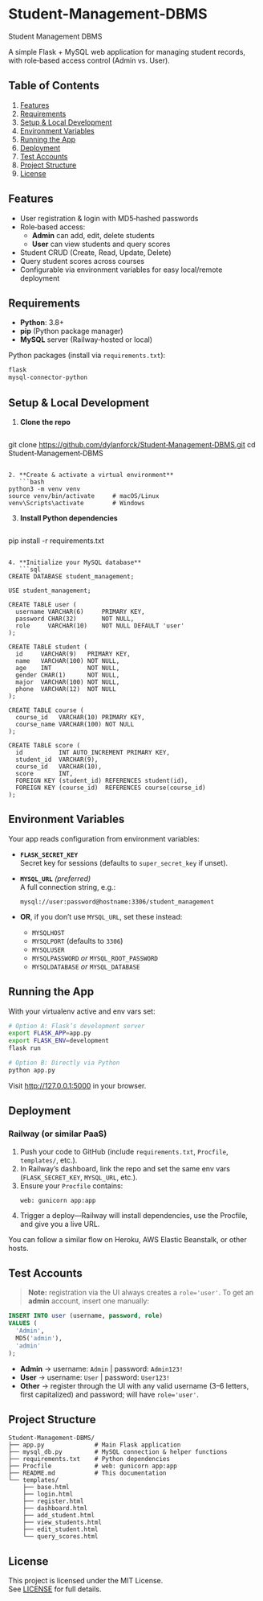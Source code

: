 # Student-Management-DBMS
Student Management DBMS

A simple Flask + MySQL web application for managing student records, with role‑based access control (Admin vs. User).

## Table of Contents

1. [Features](#features)  
2. [Requirements](#requirements)  
3. [Setup & Local Development](#setup--local-development)  
4. [Environment Variables](#environment-variables)  
5. [Running the App](#running-the-app)  
6. [Deployment](#deployment)  
7. [Test Accounts](#test-accounts)  
8. [Project Structure](#project-structure)  
9. [License](#license)

## Features

- User registration & login with MD5‑hashed passwords  
- Role‑based access:  
  - **Admin** can add, edit, delete students  
  - **User** can view students and query scores  
- Student CRUD (Create, Read, Update, Delete)  
- Query student scores across courses  
- Configurable via environment variables for easy local/remote deployment

## Requirements

- **Python**: 3.8+  
- **pip** (Python package manager)  
- **MySQL** server (Railway‑hosted or local)  

Python packages (install via `requirements.txt`):

```bash
flask
mysql-connector-python
```

## Setup & Local Development

1. **Clone the repo**  
   ```bash
git clone https://github.com/dylanforck/Student‑Management‑DBMS.git
cd Student‑Management‑DBMS
```

2. **Create & activate a virtual environment**  
   ```bash
python3 -m venv venv
source venv/bin/activate     # macOS/Linux
venv\Scripts\activate        # Windows
```

3. **Install Python dependencies**  
   ```bash
pip install -r requirements.txt
```

4. **Initialize your MySQL database**  
   ```sql
CREATE DATABASE student_management;

USE student_management;

CREATE TABLE user (
  username VARCHAR(6)     PRIMARY KEY,
  password CHAR(32)       NOT NULL,
  role     VARCHAR(10)    NOT NULL DEFAULT 'user'
);

CREATE TABLE student (
  id     VARCHAR(9)   PRIMARY KEY,
  name   VARCHAR(100) NOT NULL,
  age    INT          NOT NULL,
  gender CHAR(1)      NOT NULL,
  major  VARCHAR(100) NOT NULL,
  phone  VARCHAR(12)  NOT NULL
);

CREATE TABLE course (
  course_id   VARCHAR(10) PRIMARY KEY,
  course_name VARCHAR(100) NOT NULL
);

CREATE TABLE score (
  id          INT AUTO_INCREMENT PRIMARY KEY,
  student_id  VARCHAR(9),
  course_id   VARCHAR(10),
  score       INT,
  FOREIGN KEY (student_id) REFERENCES student(id),
  FOREIGN KEY (course_id)  REFERENCES course(course_id)
);
```

## Environment Variables

Your app reads configuration from environment variables:

- **`FLASK_SECRET_KEY`**  
  Secret key for sessions (defaults to `super_secret_key` if unset).

- **`MYSQL_URL`** _(preferred)_  
  A full connection string, e.g.:  
  ```
  mysql://user:password@hostname:3306/student_management
  ```

- **OR**, if you don’t use `MYSQL_URL`, set these instead:  
  - `MYSQLHOST`  
  - `MYSQLPORT` (defaults to `3306`)  
  - `MYSQLUSER`  
  - `MYSQLPASSWORD` _or_ `MYSQL_ROOT_PASSWORD`  
  - `MYSQLDATABASE` _or_ `MYSQL_DATABASE`

## Running the App

With your virtualenv active and env vars set:

```bash
# Option A: Flask’s development server
export FLASK_APP=app.py
export FLASK_ENV=development
flask run

# Option B: Directly via Python
python app.py
```

Visit <http://127.0.0.1:5000> in your browser.

## Deployment

### Railway (or similar PaaS)

1. Push your code to GitHub (include `requirements.txt`, `Procfile`, `templates/`, etc.).  
2. In Railway’s dashboard, link the repo and set the same env vars (`FLASK_SECRET_KEY`, `MYSQL_URL`, etc.).  
3. Ensure your `Procfile` contains:
   ```
   web: gunicorn app:app
   ```
4. Trigger a deploy—Railway will install dependencies, use the Procfile, and give you a live URL.

You can follow a similar flow on Heroku, AWS Elastic Beanstalk, or other hosts.

## Test Accounts

> **Note:** registration via the UI always creates a `role='user'`. To get an **admin** account, insert one manually:

```sql
INSERT INTO user (username, password, role)
VALUES (
  'Admin',
  MD5('admin'),
  'admin'
);
```

- **Admin** → username: `Admin` | password: `Admin123!`  
- **User** → username: `User` | password: `User123!`  
- **Other** → register through the UI with any valid username (3–6 letters, first capitalized) and password; will have `role='user'`.

## Project Structure

```
Student-Management-DBMS/
├── app.py              # Main Flask application
├── mysql_db.py         # MySQL connection & helper functions
├── requirements.txt    # Python dependencies
├── Procfile            # web: gunicorn app:app
├── README.md           # This documentation
└── templates/
    ├── base.html
    ├── login.html
    ├── register.html
    ├── dashboard.html
    ├── add_student.html
    ├── view_students.html
    ├── edit_student.html
    └── query_scores.html
```

## License

This project is licensed under the MIT License.  
See [LICENSE](LICENSE) for full details.

